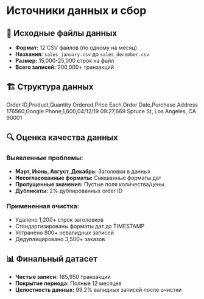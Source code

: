 # Источники данных и сбор

## 📁 Исходные файлы данных
- **Формат:** 12 CSV файлов (по одному на месяц)
- **Названия:** `sales_january.csv` до `sales_december.csv`
- **Размер:** 15,000-25,000 строк на файл
- **Всего записей:** 200,000+ транзакций

## 🏗️ Структура данных
Order ID,Product,Quantity Ordered,Price Each,Order Date,Purchase Address
176560,Google Phone,1,600,04/12/19 09:27,669 Spruce St, Los Angeles, CA 90001

## 🔍 Оценка качества данных
### Выявленные проблемы:
- **Март, Июнь, Август, Декабрь:** Заголовки в данных
- **Несогласованные форматы:** Смешанные форматы дат
- **Пропущенные значения:** Пустые поля количества/цены
- **Дубликаты:** 2% дублированных order ID

### Примененная очистка:
- Удалено 1,200+ строк заголовков
- Стандартизированы форматы дат до TIMESTAMP
- Устранено 800+ невалидных записей
- Дедуплицировано 3,500+ заказов

## 📊 Финальный датасет
- **Чистые записи:** 185,950 транзакций
- **Покрытие периода:** Полные 12 месяцев
- **Целостность данных:** 99.2% валидных записей после очистки
